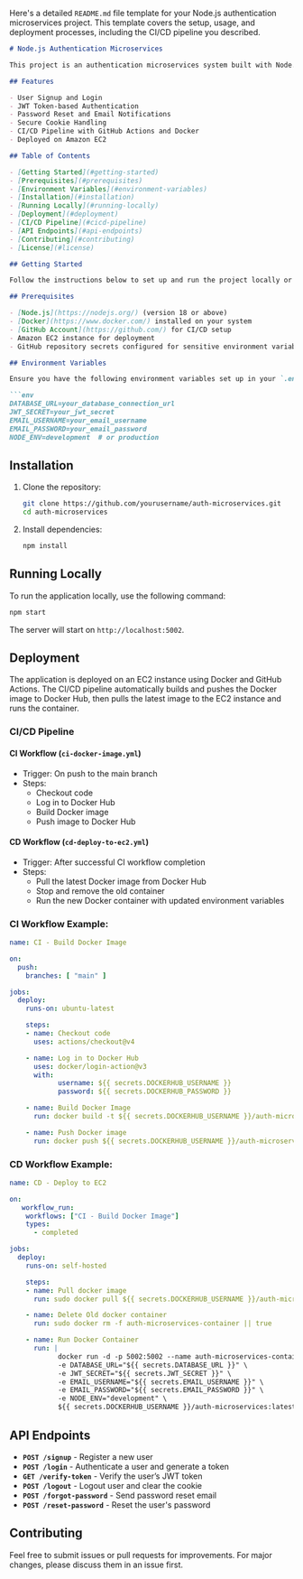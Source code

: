 Here's a detailed `README.md` file template for your Node.js authentication microservices project. This template covers the setup, usage, and deployment processes, including the CI/CD pipeline you described.

```markdown
# Node.js Authentication Microservices

This project is an authentication microservices system built with Node.js, Express, Docker, and GitHub Actions for CI/CD deployment on an EC2 instance. It includes routes for user signup, login, logout, token verification, and password reset functionalities.

## Features

- User Signup and Login
- JWT Token-based Authentication
- Password Reset and Email Notifications
- Secure Cookie Handling
- CI/CD Pipeline with GitHub Actions and Docker
- Deployed on Amazon EC2

## Table of Contents

- [Getting Started](#getting-started)
- [Prerequisites](#prerequisites)
- [Environment Variables](#environment-variables)
- [Installation](#installation)
- [Running Locally](#running-locally)
- [Deployment](#deployment)
- [CI/CD Pipeline](#cicd-pipeline)
- [API Endpoints](#api-endpoints)
- [Contributing](#contributing)
- [License](#license)

## Getting Started

Follow the instructions below to set up and run the project locally or deploy it using GitHub Actions and Docker.

## Prerequisites

- [Node.js](https://nodejs.org/) (version 18 or above)
- [Docker](https://www.docker.com/) installed on your system
- [GitHub Account](https://github.com/) for CI/CD setup
- Amazon EC2 instance for deployment
- GitHub repository secrets configured for sensitive environment variables

## Environment Variables

Ensure you have the following environment variables set up in your `.env` file and GitHub Secrets:

```env
DATABASE_URL=your_database_connection_url
JWT_SECRET=your_jwt_secret
EMAIL_USERNAME=your_email_username
EMAIL_PASSWORD=your_email_password
NODE_ENV=development  # or production
```

## Installation

1. Clone the repository:

   ```bash
   git clone https://github.com/yourusername/auth-microservices.git
   cd auth-microservices
   ```

2. Install dependencies:

   ```bash
   npm install
   ```

## Running Locally

To run the application locally, use the following command:

```bash
npm start
```

The server will start on `http://localhost:5002`.

## Deployment

The application is deployed on an EC2 instance using Docker and GitHub Actions. The CI/CD pipeline automatically builds and pushes the Docker image to Docker Hub, then pulls the latest image to the EC2 instance and runs the container.

### CI/CD Pipeline

#### CI Workflow (`ci-docker-image.yml`)

- Trigger: On push to the main branch
- Steps:
  - Checkout code
  - Log in to Docker Hub
  - Build Docker image
  - Push image to Docker Hub

#### CD Workflow (`cd-deploy-to-ec2.yml`)

- Trigger: After successful CI workflow completion
- Steps:
  - Pull the latest Docker image from Docker Hub
  - Stop and remove the old container
  - Run the new Docker container with updated environment variables

### CI Workflow Example:

```yaml
name: CI - Build Docker Image

on:
  push:
    branches: [ "main" ]

jobs:
  deploy:
    runs-on: ubuntu-latest

    steps:
    - name: Checkout code
      uses: actions/checkout@v4

    - name: Log in to Docker Hub
      uses: docker/login-action@v3
      with:
            username: ${{ secrets.DOCKERHUB_USERNAME }}
            password: ${{ secrets.DOCKERHUB_PASSWORD }}

    - name: Build Docker Image
      run: docker build -t ${{ secrets.DOCKERHUB_USERNAME }}/auth-microservices:latest .

    - name: Push Docker image
      run: docker push ${{ secrets.DOCKERHUB_USERNAME }}/auth-microservices:latest
```

### CD Workflow Example:

```yaml
name: CD - Deploy to EC2

on:
   workflow_run:
    workflows: ["CI - Build Docker Image"]
    types:
      - completed

jobs:
  deploy:
    runs-on: self-hosted

    steps:
    - name: Pull docker image
      run: sudo docker pull ${{ secrets.DOCKERHUB_USERNAME }}/auth-microservices:latest

    - name: Delete Old docker container
      run: sudo docker rm -f auth-microservices-container || true

    - name: Run Docker Container
      run: |
            docker run -d -p 5002:5002 --name auth-microservices-container \
            -e DATABASE_URL="${{ secrets.DATABASE_URL }}" \
            -e JWT_SECRET="${{ secrets.JWT_SECRET }}" \
            -e EMAIL_USERNAME="${{ secrets.EMAIL_USERNAME }}" \
            -e EMAIL_PASSWORD="${{ secrets.EMAIL_PASSWORD }}" \
            -e NODE_ENV="development" \
            ${{ secrets.DOCKERHUB_USERNAME }}/auth-microservices:latest
```

## API Endpoints

- **`POST /signup`** - Register a new user
- **`POST /login`** - Authenticate a user and generate a token
- **`GET /verify-token`** - Verify the user’s JWT token
- **`POST /logout`** - Logout user and clear the cookie
- **`POST /forgot-password`** - Send password reset email
- **`POST /reset-password`** - Reset the user's password

## Contributing

Feel free to submit issues or pull requests for improvements. For major changes, please discuss them in an issue first.

